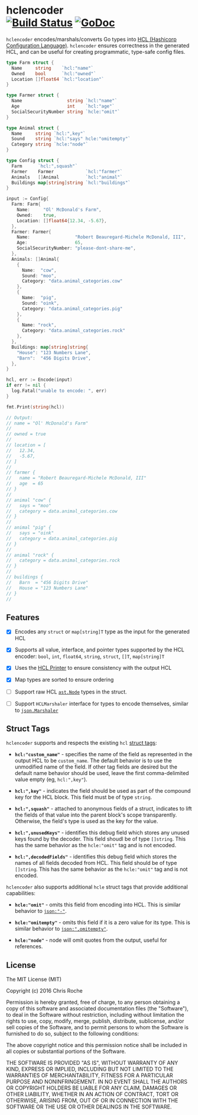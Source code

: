 # hclencoder<br>[![Build Status](https://travis-ci.org/rodaine/hclencoder.svg?branch=master)](https://travis-ci.org/rodaine/hclencoder) [![GoDoc](https://godoc.org/github.com/rodaine/hclencoder?status.svg)](https://godoc.org/github.com/rodaine/hclencoder)

`hclencoder` encodes/marshals/converts Go types into [HCL (Hashicorp Configuration Language)][HCL]. `hclencoder` ensures correctness in the generated HCL, and can be useful for creating programmatic, type-safe config files.

```go
type Farm struct {
  Name     string    `hcl:"name"`
  Owned    bool      `hcl:"owned"`
  Location []float64 `hcl:"location"`
}

type Farmer struct {
  Name                 string `hcl:"name"`
  Age                  int    `hcl:"age"`
  SocialSecurityNumber string `hcle:"omit"`
}

type Animal struct {
  Name     string `hcl:",key"`
  Sound    string `hcl:"says" hcle:"omitempty"`
  Category string `hcle:"node"`
}

type Config struct {
  Farm      `hcl:",squash"`
  Farmer    Farmer            `hcl:"farmer"`
  Animals   []Animal          `hcl:"animal"`
  Buildings map[string]string `hcl:"buildings"`
}

input := Config{
  Farm: Farm{
    Name:     "Ol' McDonald's Farm",
    Owned:    true,
    Location: []float64{12.34, -5.67},
  },
  Farmer: Farmer{
    Name:                 "Robert Beauregard-Michele McDonald, III",
    Age:                  65,
    SocialSecurityNumber: "please-dont-share-me",
  },
  Animals: []Animal{
    {
      Name:  "cow",
      Sound: "moo",
      Category: "data.animal_categories.cow"
    },
    {
      Name:  "pig",
      Sound: "oink",
      Category: "data.animal_categories.pig"
    },
    {
      Name: "rock",
      Category: "data.animal_categories.rock"
    },
  },
  Buildings: map[string]string{
    "House": "123 Numbers Lane",
    "Barn":  "456 Digits Drive",
  },
}

hcl, err := Encode(input)
if err != nil {
  log.Fatal("unable to encode: ", err)
}

fmt.Print(string(hcl))

// Output:
// name = "Ol' McDonald's Farm"
//
// owned = true
//
// location = [
//   12.34,
//   -5.67,
// ]
//
// farmer {
//   name = "Robert Beauregard-Michele McDonald, III"
//   age  = 65
// }
//
// animal "cow" {
//   says = "moo"
//   category = data.animal_categories.cow
// }
//
// animal "pig" {
//   says = "oink"
//   category = data.animal_categories.pig
// }
//
// animal "rock" {
//   category = data.animal_categories.rock
// }
//
// buildings {
//   Barn  = "456 Digits Drive"
//   House = "123 Numbers Lane"
// }
//
```

## Features

- [x] Encodes any `struct` or `map[string]T` type as the input for the generated HCL
- [x] Supports all value, interface, and pointer types supported by the HCL encoder: `bool`, `int`, `float64`, `string`, `struct`, `[]T`, `map[string]T`
- [x] Uses the [HCL Printer][hclprinter] to ensure consistency with the output HCL
- [x] Map types are sorted to ensure ordering
- [ ] Support raw HCL [`ast.Node`][node] types in the struct.
- [ ] Support `HCLMarshaler` interface for types to encode themselves, similar to [`json.Marshaler`][jsonmarshal]


## Struct Tags

`hclencoder` supports and respects the existing `hcl` [struct tags][tags]:

- **`hcl:"custom_name"`** - specifies the name of the field as represented in the output HCL to be `custom_name`. The default behavior is to use the unmodified name of the field. If other tag fields are desired but the default name behavior should be used, leave the first comma-delimited value empty (eg, `hcl:",key"`).

- **`hcl:",key"`** - indicates the field should be used as part of the compound key for the HCL block. This field must be of type `string`.

- **`hcl:",squash"`** - attached to anonymous fields of a struct, indicates to lift the fields of that value into the parent block's scope transparently. Otherwise, the field's type is used as the key for the value.

- **`hcl:",unusedKeys"`** - identifies this debug field which stores any unused keys found by the decoder. This field shoudl be of type `[]string`. This has the same behavior as the `hcle:"omit"` tag and is not encoded.

- **`hcl:",decodedFields"`** - identifies this debug field which stores the names of all fields decoded from HCL. This field should be of type `[]string`. This has the same behavior as the `hcle:"omit"` tag and is not encoded.

`hclencoder` also supports additional `hcle` struct tags that provide additional capabilities:

- **`hcle:"omit"`** - omits this field from encoding into HCL. This is similar behavior to [`json:"-"`][json].

- **`hcle:"omitempty"`** - omits this field if it is a zero value for its type. This is similar behavior to [`json:",omitempty"`][json].

- **`hcle:"node"`** - node will omit quotes from the output, useful for references.

[HCL]:         https://github.com/hashicorp/hcl
[hclprinter]:  https://godoc.org/github.com/hashicorp/hcl/hcl/printer
[json]:        https://golang.org/pkg/encoding/json/#Marshal
[jsonmarshal]: https://golang.org/pkg/encoding/json/#Marshaler
[node]:        https://godoc.org/github.com/hashicorp/hcl/hcl/ast#Node
[tags]:        https://golang.org/pkg/reflect/#StructTag

## License

The MIT License (MIT)

Copyright (c) 2016 Chris Roche

Permission is hereby granted, free of charge, to any person obtaining a copy of this software and associated documentation files (the "Software"), to deal in the Software without restriction, including without limitation the rights to use, copy, modify, merge, publish, distribute, sublicense, and/or sell copies of the Software, and to permit persons to whom the Software is furnished to do so, subject to the following conditions:

The above copyright notice and this permission notice shall be included in all copies or substantial portions of the Software.

THE SOFTWARE IS PROVIDED "AS IS", WITHOUT WARRANTY OF ANY KIND, EXPRESS OR IMPLIED, INCLUDING BUT NOT LIMITED TO THE WARRANTIES OF MERCHANTABILITY, FITNESS FOR A PARTICULAR PURPOSE AND NONINFRINGEMENT. IN NO EVENT SHALL THE AUTHORS OR COPYRIGHT HOLDERS BE LIABLE FOR ANY CLAIM, DAMAGES OR OTHER LIABILITY, WHETHER IN AN ACTION OF CONTRACT, TORT OR OTHERWISE, ARISING FROM, OUT OF OR IN CONNECTION WITH THE SOFTWARE OR THE USE OR OTHER DEALINGS IN THE SOFTWARE.
